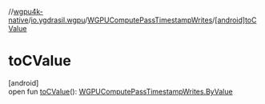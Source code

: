 //[wgpu4k-native](../../../index.md)/[io.ygdrasil.wgpu](../index.md)/[WGPUComputePassTimestampWrites](index.md)/[[android]toCValue]([android]to-c-value.md)

# toCValue

[android]\
open fun [toCValue]([android]to-c-value.md)(): [WGPUComputePassTimestampWrites.ByValue](../../io.ygdrasil.wgpu.android/-w-g-p-u-compute-pass-timestamp-writes/-by-value/index.md)